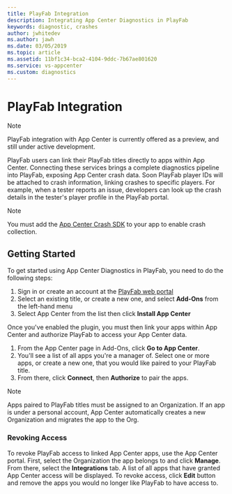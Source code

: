 ```yaml
---
title: PlayFab Integration
description: Integrating App Center Diagnostics in PlayFab
keywords: diagnostic, crashes
author: jwhitedev
ms.author: jawh
ms.date: 03/05/2019
ms.topic: article
ms.assetid: 11bf1c34-bca2-4104-9ddc-7b67ae801620
ms.service: vs-appcenter
ms.custom: diagnostics 
---
```


# PlayFab Integration

 > [!NOTE]
 > PlayFab integration with App Center is currently offered as a preview, and still under active development.

PlayFab users can link their PlayFab titles directly to apps within App Center. Connecting these services brings a complete diagnostics pipeline into PlayFab, exposing App Center crash data. Soon PlayFab player IDs will be attached to crash information, linking crashes to specific players. For example, when a tester reports an issue, developers can look up the crash details in the tester's player profile in the PlayFab portal.

> [!NOTE]
> You must add the [App Center Crash SDK](https://docs.microsoft.com/en-us/appcenter/sdk/) to your app to enable crash collection.

## Getting Started

To get started using App Center Diagnostics in PlayFab, you need to do the following steps:

1. Sign in or create an account at the [PlayFab web portal](https://playfab.com/)
2. Select an existing title, or create a new one, and select **Add-Ons** from the left-hand menu
3. Select App Center from the list then click **Install App Center**

Once you've enabled the plugin, you must then link your apps within App Center and authorize PlayFab to access your App Center data.

1. From the App Center page in Add-Ons, click **Go to App Center**.
2. You'll see a list of all apps you're a manager of. Select one or more apps, or create a new one, that you would like paired to your PlayFab title.
3. From there, click **Connect**, then **Authorize** to pair the apps.

 > [!NOTE]
 > Apps paired to PlayFab titles must be assigned to an Organization. If an app is under a personal account, App Center automatically creates a new Organization and migrates the app to the Org.

### Revoking Access

To revoke PlayFab access to linked App Center apps, use the App Center portal. First, select the Organization the app belongs to and click **Manage**. From there, select the **Integrations** tab. A list of all apps that have granted App Center access will be displayed. To revoke access, click **Edit** button and remove the apps you would no longer like PlayFab to have access to.
